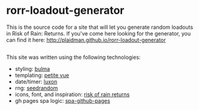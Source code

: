 # rorr-loadout-generator

This is the source code for a site that will let you generate random loadouts in Risk of Rain: Returns. If you've come here looking for the generator, you can find it here: http://plaidman.github.io/rorr-loadout-generator

## 

This site was written using the following technologies:

- styling: [bulma](https://bulma.io/)
- templating: [petite vue](https://github.com/vuejs/petite-vue)
- date/timer: [luxon](https://moment.github.io/luxon/#/)
- rng: [seedrandom](http://davidbau.com/archives/2010/01/30/random_seeds_coded_hints_and_quintillions.html)
- icons, font, and inspiration: [risk of rain returns](https://riskofrainreturns.wiki.gg/wiki/Risk_of_Rain_Returns_Wiki)
- gh pages spa logic: [spa-github-pages](https://github.com/rafgraph/spa-github-pages)